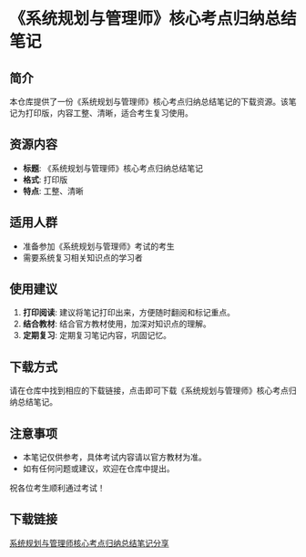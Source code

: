 # 《系统规划与管理师》核心考点归纳总结笔记

## 简介

本仓库提供了一份《系统规划与管理师》核心考点归纳总结笔记的下载资源。该笔记为打印版，内容工整、清晰，适合考生复习使用。

## 资源内容

- **标题**: 《系统规划与管理师》核心考点归纳总结笔记
- **格式**: 打印版
- **特点**: 工整、清晰

## 适用人群

- 准备参加《系统规划与管理师》考试的考生
- 需要系统复习相关知识点的学习者

## 使用建议

1. **打印阅读**: 建议将笔记打印出来，方便随时翻阅和标记重点。
2. **结合教材**: 结合官方教材使用，加深对知识点的理解。
3. **定期复习**: 定期复习笔记内容，巩固记忆。

## 下载方式

请在仓库中找到相应的下载链接，点击即可下载《系统规划与管理师》核心考点归纳总结笔记。

## 注意事项

- 本笔记仅供参考，具体考试内容请以官方教材为准。
- 如有任何问题或建议，欢迎在仓库中提出。

祝各位考生顺利通过考试！

## 下载链接

[系统规划与管理师核心考点归纳总结笔记分享](https://pan.quark.cn/s/19276a88d9d0)